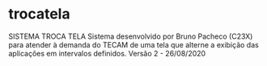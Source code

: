 # trocatela
SISTEMA TROCA TELA
Sistema desenvolvido por Bruno Pacheco (C23X) para atender à demanda do TECAM de uma tela que 
alterne a exibição das aplicações em intervalos definidos.
Versão 2 - 26/08/2020
